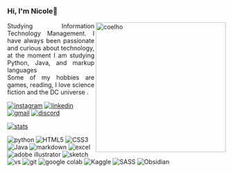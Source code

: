 ### Hi, I'm Nicole💙

<img align="right" alt="coelho" height="300" src="https://github.com/NicoleValleGurgel/NicoleValleGurgel/assets/160984178/8c5b71ab-58d1-488d-924d-a77e1b95ad66">
<p align="justify">Studying Information Technology Management. I have always been passionate and curious about technology, at the moment I am studying Python, Java, and markup languages 
<br>
 Some of my hobbies are games, reading, I love science fiction and the DC universe <a </a>.</p>

[![instagram](https://img.shields.io/badge/Instagram-000000?style=for-the-badge&logo=instagram&logoColor=4c71f2
)](https://www.instagram.com/nicole.valleg/)
[![linkedin](https://img.shields.io/badge/LinkedIn-000?style=for-the-badge&logo=linkedin&logoColor=4c71f2)](www.linkedin.com/in/nicole-valle-gurgel-364160201)
[![gmail](https://img.shields.io/badge/Gmail-000000?style=for-the-badge&logo=gmail&logoColor=4c71f2)](mailto:nicolevalegurgel22@gmail.com)
[![discord](https://img.shields.io/badge/Discord-000?style=for-the-badge&logo=discord&logoColor=4c71f2)](https://discordapp.com/users/nicole_valleg)

[![stats](https://github-readme-stats.vercel.app/api?username=NicoleValleGurgel&hide=prs&show_icons=true&rank_icon=github&bg_color=000000&text_color=4c71f2&title_color=4c71f2&icon_color=7327b8&border_color=7327b8)](https://github.com/NicoleValleGurgel/github-readme-stats) 

![python](https://img.shields.io/badge/Python-000000?style=for-the-badge&logo=python&logoColor=4c71f2)
![HTML5](https://img.shields.io/badge/HTML5-000000?style=for-the-badge&logo=html5&logoColor=4c71f2)
![CSS3](https://img.shields.io/badge/CSS3-000000?style=for-the-badge&logo=css3&logoColor=4c71f2)
![Java](https://img.shields.io/badge/Java-000000?style=for-the-badge&logo=openjdk&logoColor=4c71f2)
![markdown](https://img.shields.io/badge/Markdown-000000?style=for-the-badge&logo=markdown&logoColor=4c71f2)
![excel](https://img.shields.io/badge/Microsoft_Excel-000000?style=for-the-badge&logo=microsoft-excel&logoColor=4c71f2)
![adobe illustrator](https://img.shields.io/badge/Adobe%20Illustrator-000000?style=for-the-badge&logo=adobe%20illustrator&logoColor=4c71f2)
![sketch](https://img.shields.io/badge/Sketch-000000?style=for-the-badge&logo=sketch&logoColor=4c71f2)
![vs](https://img.shields.io/badge/Visual_Studio_Code-000000?style=for-the-badge&logo=visual%20studio%20code&logoColor=4c71f2)
![git](https://img.shields.io/badge/GIT-000000?style=for-the-badge&logo=git&logoColor=4c71f2)
![google colab](https://img.shields.io/badge/Colab-4c71f2?style=for-the-badge&logo=googlecolab&color=000000)
![Kaggle](https://img.shields.io/badge/Kaggle-000000?style=for-the-badge&logo=kaggle&logoColor=4c71f2)
![SASS](https://img.shields.io/badge/SASS-000000?style=for-the-badge&logo=SASS&logoColor=4c71f2)
![Obsidian](https://img.shields.io/badge/Obsidian-000000?style=for-the-badge&logo=obsidian&logoColor=4c71f2)
